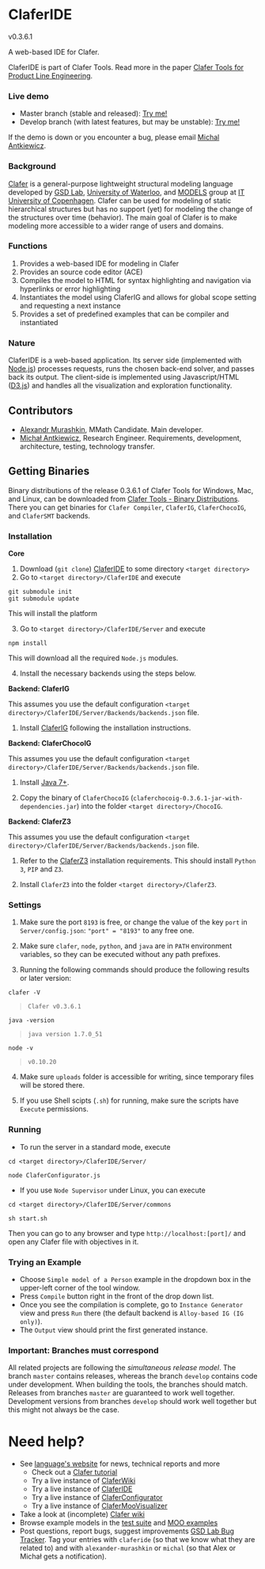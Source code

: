 ClaferIDE
===================

v0.3.6.1

A web-based IDE for Clafer.

ClaferIDE is part of Clafer Tools. 
Read more in the paper [Clafer Tools for Product Line Engineering](http://gsd.uwaterloo.ca/publications/view/519).

### Live demo

* Master branch (stable and released): [Try me!](http://t3-necsis.cs.uwaterloo.ca:8094/)
* Develop branch (with latest features, but may be unstable): [Try me!](http://t3-necsis.cs.uwaterloo.ca:8194/)

If the demo is down or you encounter a bug, please email [Michal Antkiewicz](mailto:mantkiew@gsd.uwaterloo.ca).

### Background

[Clafer](http://clafer.org) is a general-purpose lightweight structural modeling language developed by 
[GSD Lab](http://gsd.uwaterloo.ca/), [University of Waterloo](http://uwaterloo.ca), and 
[MODELS](http://www.itu.dk/research/models/) group at [IT University of Copenhagen](http://www.itu.dk/).
Clafer can be used for modeling of static hierarchical structures but has no support (yet) for modeling the change of the structures over time (behavior). 
The main goal of Clafer is to make modeling more accessible to a wider range of users and domains.  

### Functions

1. Provides a web-based IDE for modeling in Clafer
2. Provides an source code editor (ACE)
2. Compiles the model to HTML for syntax highlighting and navigation via hyperlinks or error highlighting
3. Instantiates the model using ClaferIG and allows for global scope setting and requesting a next instance
4. Provides a set of predefined examples that can be compiler and instantiated

### Nature

ClaferIDE is a web-based application. 
Its server side (implemented with [Node.js](http://nodejs.org/)) processes requests, runs the chosen back-end solver, and passes back its output.
The client-side is implemented using Javascript/HTML ([D3.js](http://d3js.org/)) and handles all the visualization and exploration functionality.

Contributors
------------

* [Alexandr Murashkin](http://gsd.uwaterloo.ca/amurashk), MMath Candidate. Main developer.
* [Michał Antkiewicz](http://gsd.uwaterloo.ca/mantkiew), Research Engineer. Requirements, development, architecture, testing, technology transfer.

Getting Binaries
--------------------

Binary distributions of the release 0.3.6.1 of Clafer Tools for Windows, Mac, and Linux, 
can be downloaded from [Clafer Tools - Binary Distributions](http://http://gsd.uwaterloo.ca/clafer-tools-binary-distributions). There you can get binaries for `Clafer Compiler`, `ClaferIG`, `ClaferChocoIG`, and `ClaferSMT` backends.

### Installation

**Core**

1. Download (`git clone`) [ClaferIDE](https://github.com/gsdlab/ClaferIDE) to some directory `<target directory>`
2. Go to `<target directory>/ClaferIDE` and execute
	
```
git submodule init
git submodule update
```

This will install the platform

3. Go to `<target directory>/ClaferIDE/Server` and execute
	
 `npm install`

This will download all the required `Node.js` modules.

4. Install the necessary backends using the steps below.

**Backend: ClaferIG**

This assumes you use the default configuration `<target directory>/ClaferIDE/Server/Backends/backends.json` file.

1. Install [ClaferIG](https://github.com/gsdlab/claferIG) following the installation instructions.

**Backend: ClaferChocoIG**

This assumes you use the default configuration `<target directory>/ClaferIDE/Server/Backends/backends.json` file.

1. Install [Java 7+](http://www.oracle.com/technetwork/java/javase/downloads/index.html).

2. Copy the binary of `ClaferChocoIG` (`claferchocoig-0.3.6.1-jar-with-dependencies.jar`) into the folder `<target directory>/ChocoIG`.

**Backend: ClaferZ3**

This assumes you use the default configuration `<target directory>/ClaferIDE/Server/Backends/backends.json` file.

1. Refer to the [ClaferZ3](https://github.com/gsdlab/ClaferZ3/) installation requirements. This should install `Python 3`, `PIP` and `Z3`.

2. Install `ClaferZ3` into the folder `<target directory>/ClaferZ3`.

### Settings

1. Make sure the port `8193` is free, or change the value of the key `port` in `Server/config.json`:
`"port" = "8193"` to any free one. 

2. Make sure `clafer`, `node`, `python`, and `java` are in `PATH` environment variables, so they can be executed without any path prefixes.

3. Running the following commands should produce the following results or later version:

`clafer -V` 

> `Clafer v0.3.6.1`

`java -version`

> `java version 1.7.0_51`

`node -v`

> `v0.10.20`

4. Make sure `uploads` folder is accessible for writing, since temporary files will be stored there.

5. If you use Shell scipts (`.sh`) for running, make sure the scripts have `Execute` permissions. 

### Running

* To run the server in a standard mode, execute
	
`cd <target directory>/ClaferIDE/Server/`

`node ClaferConfigurator.js`

* If you use `Node Supervisor` under Linux, you can execute

`cd <target directory>/ClaferIDE/Server/commons`

`sh start.sh`

Then you can go to any browser and type `http://localhost:[port]/` and open any Clafer file with objectives in it.

### Trying an Example

* Choose `Simple model of a Person` example in the dropdown box in the upper-left corner of the tool window.
* Press `Compile` button right in the front of the drop down list.
* Once you see the compilation is complete, go to `Instance Generator` view and press `Run` there (the default backend is `Alloy-based IG (IG only)`).
* The `Output` view should print the first generated instance.

### Important: Branches must correspond

All related projects are following the *simultaneous release model*. 
The branch `master` contains releases, whereas the branch `develop` contains code under development. 
When building the tools, the branches should match.
Releases from branches `master` are guaranteed to work well together.
Development versions from branches `develop` should work well together but this might not always be the case.

Need help?
==========
* See [language's website](http://clafer.org) for news, technical reports and more
  * Check out a [Clafer tutorial](http://t3-necsis.cs.uwaterloo.ca:8091/Tutorial/Intro)
  * Try a live instance of [ClaferWiki](http://t3-necsis.cs.uwaterloo.ca:8091)
  * Try a live instance of [ClaferIDE](http://t3-necsis.cs.uwaterloo.ca:8094)
  * Try a live instance of [ClaferConfigurator](http://t3-necsis.cs.uwaterloo.ca:8093)
  * Try a live instance of [ClaferMooVisualizer](http://t3-necsis.cs.uwaterloo.ca:8092)
* Take a look at (incomplete) [Clafer wiki](https://github.com/gsdlab/clafer/wiki)
* Browse example models in the [test suite](https://github.com/gsdlab/clafer/tree/master/test/positive) and [MOO examples](https://github.com/gsdlab/clafer/tree/master/spl_configurator/dataset)
* Post questions, report bugs, suggest improvements [GSD Lab Bug Tracker](http://gsd.uwaterloo.ca:8888/questions/). Tag your entries with `claferide` (so that we know what they are related to) and with `alexander-murashkin` or `michal` (so that Alex or Michał gets a notification).
